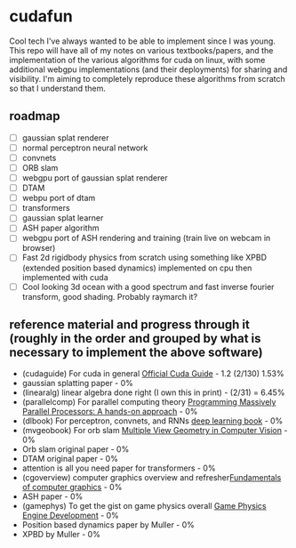 # cudafun
Cool tech I've always wanted to be able to implement since I was young. This repo will have all of my notes on various textbooks/papers, and the implementation of the various algorithms for cuda on linux, with some additional webgpu implementations (and their deployments) for sharing and visibility. I'm aiming to completely reproduce these algorithms from scratch so that I understand them.

## roadmap
- [ ] gaussian splat renderer
- [ ] normal perceptron neural network
- [ ] convnets
- [ ] ORB slam
- [ ] webgpu port of gaussian splat renderer
- [ ] DTAM
- [ ] webpu port of dtam
- [ ] transformers
- [ ] gaussian splat learner
- [ ] ASH paper algorithm
- [ ] webgpu port of ASH rendering and training (train live on webcam in browser)
- [ ] Fast 2d rigidbody physics from scratch using something like XPBD (extended position based dynamics) implemented on cpu then implemented with cuda
- [ ] Cool looking 3d ocean with a good spectrum and fast inverse fourier transform, good shading. Probably raymarch it?

## reference material and progress through it (roughly in the order and grouped by what is necessary to implement the above software)
- (cudaguide) For cuda in general [Official Cuda Guide](https://docs.nvidia.com/cuda/cuda-c-programming-guide/index.html) - 1.2 (2/130) 1.53%
- gaussian splatting paper - 0%
- (linearalg) linear algebra done right (I own this in print) - (2/31) = 6.45%
- (parallelcomp) For parallel computing theory [Programming Massively Parallel Processors: A hands-on approach](http://gpu.di.unimi.it/books/PMPP-3rd-Edition.pdf) - 0%
- (dlbook) For perceptron, convnets, and RNNs [deep learning book](https://www.deeplearningbook.org) - 0%
- (mvgeobook) For orb slam [Multiple View Geometry in Computer Vision](https://www.r-5.org/files/books/computers/algo-list/image-processing/vision/Richard_Hartley_Andrew_Zisserman-Multiple_View_Geometry_in_Computer_Vision-EN.pdf) - 0%
- Orb slam original paper - 0%
- DTAM original paper - 0%
- attention is all you need paper for transformers - 0%
- (cgoverview) computer graphics overview and refresher[Fundamentals of computer graphics](https://theswissbay.ch/pdf/Gentoomen%20Library/Computer%20Graphics/Fundamentals%20of%20Computer%20Graphics%20--%20Peter%20Shirley.pdf) - 0%
- ASH paper - 0%
- (gamephys) To get the gist on game physics overall [Game Physics Engine Development](https://www.r-5.org/files/books/computers/algo-list/realtime-3d/Ian_Millington-Game_Physics_Engine_Development-EN.pdf) - 0%
- Position based dynamics paper by Muller - 0%
- XPBD by Muller - 0%
